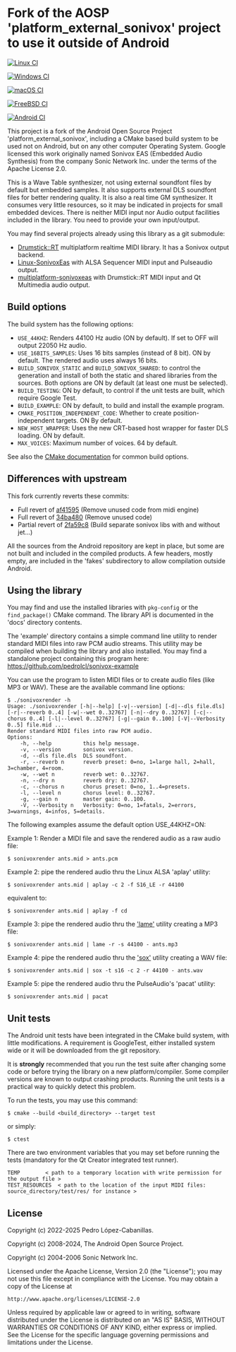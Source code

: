 # Fork of the AOSP 'platform_external_sonivox' project to use it outside of Android 

[![Linux CI](https://github.com/pedrolcl/sonivox/actions/workflows/cmake-linux.yml/badge.svg)](https://github.com/pedrolcl/sonivox/actions/workflows/cmake-linux.yml)

[![Windows CI](https://github.com/pedrolcl/sonivox/actions/workflows/cmake-win.yml/badge.svg)](https://github.com/pedrolcl/sonivox/actions/workflows/cmake-win.yml)

[![macOS CI](https://github.com/pedrolcl/sonivox/actions/workflows/cmake-mac.yml/badge.svg)](https://github.com/pedrolcl/sonivox/actions/workflows/cmake-mac.yml)

[![FreeBSD CI](https://github.com/pedrolcl/sonivox/actions/workflows/cmake-freebsd.yml/badge.svg)](https://github.com/pedrolcl/sonivox/actions/workflows/cmake-freebsd.yml)

[![Android CI](https://github.com/pedrolcl/sonivox/actions/workflows/cmake-android.yml/badge.svg)](https://github.com/pedrolcl/sonivox/actions/workflows/cmake-android.yml)

This project is a fork of the Android Open Source Project 'platform_external_sonivox', including a CMake based build system to be used not on Android, but on any other computer Operating System.
Google licensed this work originally named Sonivox EAS (Embedded Audio Synthesis) from the company Sonic Network Inc. under the terms of the Apache License 2.0.

This is a Wave Table synthesizer, not using external soundfont files by default but embedded samples. It also supports external DLS soundfont files for better rendering quality. It is also a real time GM synthesizer. It consumes very little resources, so it may be indicated in projects for small embedded devices.
There is neither MIDI input nor Audio output facilities included in the library. You need to provide your own input/output.

You may find several projects already using this library as a git submodule:

* [Drumstick::RT](https://github.com/pedrolcl/drumstick) multiplatform realtime MIDI library. It has a Sonivox output backend.
* [Linux-SonivoxEas](https://github.com/pedrolcl/Linux-SonivoxEas) with ALSA Sequencer MIDI input and Pulseaudio output.
* [multiplatform-sonivoxeas](https://github.com/pedrolcl/multiplatform-sonivoxeas) with Drumstick::RT MIDI input and Qt Multimedia audio output.

## Build options

The build system has the following options:

* `USE_44KHZ`: Renders 44100 Hz audio (ON by default). If set to OFF will output 22050 Hz audio.
* `USE_16BITS_SAMPLES`: Uses 16 bits samples (instead of 8 bit). ON by default. The rendered audio uses always 16 bits.
* `BUILD_SONIVOX_STATIC` and `BUILD_SONIVOX_SHARED`: to control the generation and install of both the static and shared libraries from the sources. Both options are ON by default (at least one must be selected).
* `BUILD_TESTING`: ON by default, to control if the unit tests are built, which require Google Test.
* `BUILD_EXAMPLE`: ON by default, to build and install the example program.
* `CMAKE_POSITION_INDEPENDENT_CODE`: Whether to create position-independent targets. ON By default.
* `NEW_HOST_WRAPPER`: Uses the new CRT-based host wrapper for faster DLS loading. ON by default.
* `MAX_VOICES`: Maximum number of voices. 64 by default.

See also the [CMake documentation](https://cmake.org/cmake/help/latest/index.html) for common build options.

## Differences with upstream

This fork currently reverts these commits:

* Full revert of [af41595](https://github.com/pedrolcl/platform_external_sonivox/commit/af41595537b044618234fe7dd9ebfcc652de1576) (Remove unused code from midi engine)
* Full revert of [34ba480](https://github.com/pedrolcl/platform_external_sonivox/commit/34ba4804f643549b8ac74e5f56bfe64db3234447) (Remove unused code)
* Partial revert of [2fa59c8](https://github.com/pedrolcl/platform_external_sonivox/commit/2fa59c8c6851b453271f33f254c7549fa79d07fb) (Build separate sonivox libs with and without jet...)

All the sources from the Android repository are kept in place, but some are not built and included in the compiled products. A few headers, mostly empty, are included in the 'fakes' subdirectory to allow compilation outside Android.

## Using the library

You may find and use the installed libraries with `pkg-config` or the `find_package()` CMake command. The library API is documented in the 'docs' directory contents.

The 'example' directory contains a simple command line utility to render standard MIDI files into raw PCM audio streams. This utility may be compiled when building the library and also installed. You may find a standalone project containing this program here: https://github.com/pedrolcl/sonivox-example

You can use the program to listen MIDI files or to create audio files (like MP3 or WAV). These are the available command line options:

~~~
$ ./sonivoxrender -h
Usage: ./sonivoxrender [-h|--help] [-v|--version] [-d|--dls file.dls] [-r|--reverb 0..4] [-w|--wet 0..32767] [-n|--dry 0..32767] [-c|--chorus 0..4] [-l|--level 0..32767] [-g|--gain 0..100] [-V|--Verbosity 0..5] file.mid ...
Render standard MIDI files into raw PCM audio.
Options:
    -h, --help          this help message.
    -v, --version       sonivox version.
    -d, --dls file.dls  DLS soundfont.
    -r, --reverb n      reverb preset: 0=no, 1=large hall, 2=hall, 3=chamber, 4=room.
    -w, --wet n         reverb wet: 0..32767.
    -n, --dry n         reverb dry: 0..32767.
    -c, --chorus n      chorus preset: 0=no, 1..4=presets.
    -l, --level n       chorus level: 0..32767.
    -g, --gain n        master gain: 0..100.
    -V, --Verbosity n   Verbosity: 0=no, 1=fatals, 2=errors, 3=warnings, 4=infos, 5=details.
~~~

The following examples assume the default option USE_44KHZ=ON:

Example 1: Render a MIDI file and save the rendered audio as a raw audio file:

    $ sonivoxrender ants.mid > ants.pcm

Example 2: pipe the rendered audio thru the Linux ALSA 'aplay' utility:

    $ sonivoxrender ants.mid | aplay -c 2 -f S16_LE -r 44100

equivalent to:

    $ sonivoxrender ants.mid | aplay -f cd

Example 3: pipe the rendered audio thru the ['lame'](https://lame.sourceforge.io) utility creating a MP3 file:

    $ sonivoxrender ants.mid | lame -r -s 44100 - ants.mp3
    
Example 4: pipe the rendered audio thru the ['sox'](https://sourceforge.net/projects/sox/) utility creating a WAV file:

    $ sonivoxrender ants.mid | sox -t s16 -c 2 -r 44100 - ants.wav

Example 5: pipe the rendered audio thru the PulseAudio's 'pacat' utility:

    $ sonivoxrender ants.mid | pacat

## Unit tests

The Android unit tests have been integrated in the CMake build system, with little modifications. A requirement is GoogleTest, either installed system wide or it will be downloaded from the git repository. 

It is **strongly** recommended that you run the test suite after changing some code or before trying the library on a new platform/compiler. Some compiler versions are known to output crashing products. Running the unit tests is a practical way to quickly detect this problem.

To run the tests, you may use this command:

    $ cmake --build <build_directory> --target test
        
or simply:

    $ ctest

There are two environment variables that you may set before running the tests (mandatory for the Qt Creator integrated test runner).

    TEMP		< path to a temporary location with write permission for the output file >
    TEST_RESOURCES	< path to the location of the input MIDI files: source_directory/test/res/ for instance >

## License

Copyright (c) 2022-2025 Pedro López-Cabanillas.

Copyright (c) 2008-2024, The Android Open Source Project.

Copyright (c) 2004-2006 Sonic Network Inc.

Licensed under the Apache License, Version 2.0 (the "License");
you may not use this file except in compliance with the License.
You may obtain a copy of the License at

    http://www.apache.org/licenses/LICENSE-2.0

Unless required by applicable law or agreed to in writing, software
distributed under the License is distributed on an "AS IS" BASIS,
WITHOUT WARRANTIES OR CONDITIONS OF ANY KIND, either express or implied.
See the License for the specific language governing permissions and
limitations under the License.
